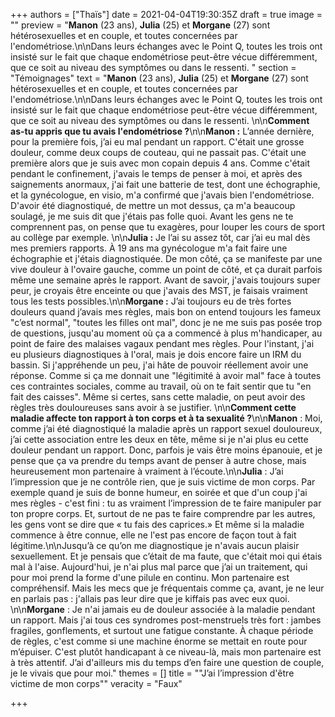 +++
authors = ["Thaïs"]
date = 2021-04-04T19:30:35Z
draft = true
image = ""
preview = "**Manon** (23 ans), **Julia** (25)  et **Morgane** (27) sont hétérosexuelles et en couple, et toutes concernées par l'endométriose.\n\nDans leurs échanges avec le Point Q, toutes les trois ont insisté sur le fait que chaque endométriose peut-être vécue différemment, que ce soit au niveau des symptômes ou dans le ressenti.  "
section = "Témoignages"
text = "**Manon** (23 ans), **Julia** (25)  et **Morgane** (27) sont hétérosexuelles et en couple, et toutes concernées par l'endométriose.\n\nDans leurs échanges avec le Point Q, toutes les trois ont insisté sur le fait que chaque endométriose peut-être vécue différemment, que ce soit au niveau des symptômes ou dans le ressenti.  \n\n**Comment as-tu appris que tu avais l'endométriose ?**\n\n**Manon :** L’année dernière, pour la première fois,  j’ai eu mal pendant un rapport. C'était une grosse douleur, comme deux coups de couteau, qui ne passait pas. C'était une première alors que je suis avec mon copain depuis 4 ans. Comme c'était pendant le confinement, j'avais le temps de penser à moi, et après des saignements anormaux, j'ai fait une batterie de test, dont une échographie, et la gynécologue, en visio, m'a confirmé que j'avais bien l'endométriose. D'avoir été diagnostiqué, de mettre un mot dessus,  ça m'a beaucoup soulagé, je me suis dit que j'étais pas folle quoi. Avant les gens ne te comprennent pas, on pense que tu exagères, pour louper les cours de sport au collège par exemple. \n\n**Julia :** Je l’ai su assez tôt, car j’ai eu mal dès mes premiers rapports. À 19 ans ma gynécologue m'a fait faire une échographie et j'étais diagnostiquée. De mon côté, ça se manifeste par une vive douleur à l'ovaire gauche, comme un point de côté, et ça durait parfois même une semaine après le rapport. Avant de savoir, j'avais toujours super peur,  je croyais être enceinte ou que j'avais des MST, je faisais vraiment tous les tests possibles.\n\n**Morgane :** J’ai toujours eu de très fortes douleurs quand j’avais mes règles, mais bon  on entend toujours les fameux \"c’est normal\", \"toutes les filles ont mal\", donc je ne me suis pas posée trop de questions, jusqu'au moment où ça a commencé à plus m'handicaper, au point de faire des malaises vagaux pendant mes règles. Pour l'instant, j'ai eu plusieurs diagnostiques à l'oral, mais je dois encore faire un IRM du bassin. Si j'appréhende un peu, j'ai hâte de pouvoir réellement avoir une réponse. Comme si ça me donnait une \"légitimité à avoir mal\" face à toutes ces contraintes sociales,  comme au travail, où on te fait sentir que tu \"en fait des caisses\".  Même si certes, sans cette maladie, on peut avoir des règles très douloureuses sans avoir à se justifier. \n\n**Comment cette maladie affecte ton rapport à ton corps et à ta sexualité ?**\n\n**Manon** : Moi, comme j’ai été diagnostiqué la maladie après un rapport sexuel douloureux, j’ai cette association entre les deux en tête, même si je n'ai plus eu cette douleur pendant un rapport. Donc, parfois je vais être moins épanouie,  et je pense que ça va prendre du temps avant de penser à autre chose, mais heureusement mon partenaire à vraiment à l’écoute.\n\n**Julia** : J’ai l’impression que je ne contrôle rien, que je suis victime de mon corps. Par exemple quand je suis de bonne humeur, en soirée et que d'un coup j'ai mes règles - c'est fini : tu as vraiment l’impression de te faire manipuler par ton propre corps. Et, surtout de ne pas te faire comprendre par les autres, les gens vont se dire que « tu fais des caprices.»  Et même si la maladie  commence à être connue, elle ne l'est pas encore de façon tout à fait légitime.\n\nJusqu’à ce qu’on me diagnostique je n'avais aucun plaisir sexuellement. Et je pensais que c’était de ma faute, que c'était moi qui étais mal à l'aise. Aujourd'hui, je n'ai plus mal parce que j’ai un traitement, qui pour moi prend la forme d'une pilule en continu. Mon partenaire est compréhensif. Mais les mecs que je fréquentais comme ça, avant, je ne leur en parlais pas : j'allais pas leur dire que je kiffais pas avec eux quoi. \n\n**Morgane** : Je n'ai jamais eu de douleur associée à la maladie pendant un rapport. Mais j'ai tous ces syndromes post-menstruels très fort : jambes fragiles, gonflements, et surtout une fatigue constante.  À chaque période de règles, c'est comme si une machine énorme se mettait en route pour m’épuiser. C'est plutôt handicapant à ce niveau-là, mais mon partenaire est à très attentif. J’ai  d'ailleurs mis du temps d’en faire une question de couple, je le vivais que pour moi."
themes = []
title = "\"J’ai l’impression d'être victime de mon corps\""
veracity = "Faux"

+++

